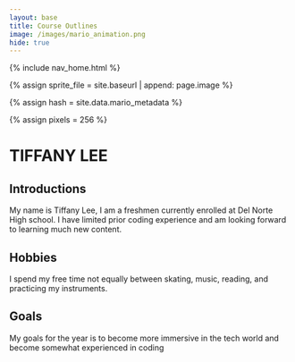 ```yaml
---
layout: base
title: Course Outlines
image: /images/mario_animation.png
hide: true
---
```


<!-- Liquid: statements -->

<!-- Include submenu from _includes to top of pages -->
{% include nav_home.html %}
<!--- Concatenation of site URL to frontmatter image  --->
{% assign sprite_file = site.baseurl | append: page.image %}
<!--- Hash is a list variable containing mario metadata for sprite --->
{% assign hash = site.data.mario_metadata %}  
<!--- Size width/height of Sprit images --->
{% assign pixels = 256 %} 

<!--- HTML for page contains <p> tag named "Mario" and class properties for a "sprite"  -->

<p id="mario" class="sprite"></p>
  
<!--- Embedded Cascading Style Sheet (CSS) rules, define how HTML elements look --->
<style>

  /* CSS style rules for the id and class of the sprite... */
  .sprite {
    height: {{pixels}}px;
    width: {{pixels}}px;
    background-image: url('{{sprite_file}}');
    background-repeat: no-repeat;
  }

  /* Background position of sprite element */
  #mario {
    background-position: calc({{mario_metadata["Walk"].col}} * {{pixels}} * -1px) calc({{mario_metadata["Walk"].row}} * {{pixels}}* -1px);
  }
</style>

<!--- Embedded executable code--->
<script>
  ////////// convert YML hash to JavaScript key:value objects /////////

  var mario_metadata = {}; // Key, value object
  {% for key in hash %}  
  
  var key = "{{key | first}}"  // Key
  var values = {} // Values object
  values["row"] = {{key.row}}
  values["col"] = {{key.col}}
  values["frames"] = {{key.frames}}
  mario_metadata[key] = values; // Key with values added

  {% endfor %}

  ////////// game object for player /////////

  class Mario {
    constructor(meta_data) {
      this.tID = null;  // Capture setInterval() task ID
      this.positionX = 0;  // Current position of sprite in X direction
      this.currentSpeed = 0;
      this.marioElement = document.getElementById("mario"); // HTML element of sprite
      this.pixels = {{pixels}}; // Pixel offset of images in the sprite, set by liquid constant
      this.interval = 100; // Animation time interval
      this.obj = meta_data;
      this.marioElement.style.position = "absolute";
    }

    animate(obj, speed) {
      let frame = 0;
      const row = obj.row * this.pixels;
      this.currentSpeed = speed;

      this.tID = setInterval(() => {
        const col = (frame + obj.col) * this.pixels;
        this.marioElement.style.backgroundPosition = `-${col}px -${row}px`;
        this.marioElement.style.left = `${this.positionX}px`;

        this.positionX += speed;
        frame = (frame + 1) % obj.frames;

        const viewportWidth = window.innerWidth;
        if (this.positionX > viewportWidth - this.pixels) {
          document.documentElement.scrollLeft = this.positionX - viewportWidth + this.pixels;
        }
      }, this.interval);
    }

    startWalkingRight() {
      this.stopAnimate();
      this.animate(this.obj["Walk"], 3);
    }

    startRunningRight() {
      this.stopAnimate();
      this.animate(this.obj["Run1"], 6);
    }

    startWalkingLeft() {
      this.stopAnimate();
      this.animate(this.obj["Walk"], -3);  // Negative speed for left movement
    }

    startRunningLeft() {
      this.stopAnimate();
      this.animate(this.obj["Run1"], -6);  // Negative speed for left movement
    }

    startPuffing() {
      this.stopAnimate();
      this.animate(this.obj["Puff"], 0);
    }

    startCheering() {
      this.stopAnimate();
      this.animate(this.obj["Cheer"], 0);
    }

    startFlipping() {
      this.stopAnimate();
      this.animate(this.obj["Flip"], 0);
    }

    startResting() {
      this.stopAnimate();
      this.animate(this.obj["Rest"], 0);
    }

    stopAnimate() {
      clearInterval(this.tID);
    }
  }

  const mario = new Mario(mario_metadata);

  ////////// event control /////////

 // Event control
window.addEventListener("keydown", (event) => {
  if (event.key === "ArrowRight" || event.key === "j") {
    event.preventDefault();
    if (event.repeat) {
      mario.startCheering();
    } else {
      if (mario.currentSpeed === 0 || mario.currentSpeed === -3 || mario.currentSpeed === -6) {
        mario.startWalkingRight();
        //mario.startWalkingLeft();
      } else if (mario.currentSpeed === 3) {
        mario.startRunningRight();
      } else if (mario.currentSpeed === 6) {
        mario.startResting();
      }
    }
  } else  if (event.key === "ArrowLeft" || event.key === "f") {
    event.preventDefault();
    if (event.repeat) {
      mario.startCheering();
    } else {
      if (mario.currentSpeed === 0 || mario.currentSpeed === 3 || mario.currentSpeed === 6) {
        mario.startWalkingLeft();
      } else if (mario.currentSpeed === -3) {
        mario.startRunningLeft();
      } else if (mario.currentSpeed === -6) {
        mario.startResting();
      }
    }
  }
  if (event.key === "Enter" || event.key === "g") {
    event.preventDefault();
    mario.startFlipping();
  }
  if (event.key === " ") {
    event.preventDefault();
    mario.stopAnimate();
  }
  if (event.key === "ArrowUp" || event.key === "h") {
     event.preventDefault();
     mario.startCheering()
  }
  });

// Keyup event


  // Touch events that enable animations
  window.addEventListener("touchstart", (event) => {
    event.preventDefault(); // Prevent default browser action
    if (event.touches[0].clientX > window.innerWidth / 2) {
      // Move right
      if (mario.currentSpeed === 0) { // If at rest, go to walking
        mario.startWalking();
      } else if (mario.currentSpeed === 3) { // If walking, go to running
        mario.startRunning();
      }
    } else {
      // Move left
      mario.startPuffing();
    }
  });

  // Stop animation on window blur
  window.addEventListener("blur", () => {
    mario.stopAnimate();
  });

  // Start animation on window focus
  window.addEventListener("focus", () => {
    mario.startFlipping();
  });

  // Start animation on page load or page refresh
  document.addEventListener("DOMContentLoaded", () => {
    // Adjust sprite size for high pixel density devices
    const scale = window.devicePixelRatio;
    const sprite = document.querySelector(".sprite");
    sprite.style.transform = `scale(${0.2 * scale})`;
    mario.startResting();
  });

</script>

# TIFFANY LEE

## Introductions 
My name is Tiffany Lee, I am a freshmen currently enrolled at Del Norte High school. I have limited prior coding experience and am looking forward to learning much new content. 

## Hobbies
I spend my free time not equally between skating, music, reading, and practicing my instruments. 

## Goals
My goals for the year is to become more immersive in the tech world and become somewhat experienced in coding
